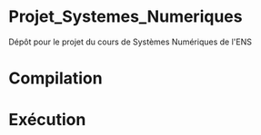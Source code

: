 # Projet_Systemes_Numeriques
Dépôt pour le projet du cours de Systèmes Numériques de l'ENS


# Compilation

# Exécution

